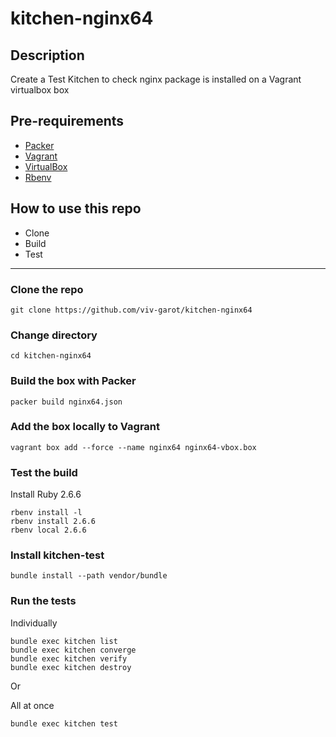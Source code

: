 # kitchen-nginx64

## Description
Create a Test Kitchen to check nginx package is installed on a Vagrant virtualbox box

## Pre-requirements

* [Packer](https://www.packer.io/downloads)
* [Vagrant](https://www.vagrantup.com/downloads)
* [VirtualBox](https://www.virtualbox.org/wiki/Downloads)
* [Rbenv](https://github.com/rbenv/rbenv#installation)

## How to use this repo

- Clone
- Build
- Test

---

### Clone the repo

```
git clone https://github.com/viv-garot/kitchen-nginx64
```

### Change directory

```
cd kitchen-nginx64
```

### Build the box with Packer

```
packer build nginx64.json
```

### Add the box locally to Vagrant

```
vagrant box add --force --name nginx64 nginx64-vbox.box
```

### Test the build

Install Ruby 2.6.6

```
rbenv install -l
rbenv install 2.6.6
rbenv local 2.6.6
```

### Install kitchen-test

```
bundle install --path vendor/bundle
```

### Run the tests

Individually
```
bundle exec kitchen list
bundle exec kitchen converge
bundle exec kitchen verify
bundle exec kitchen destroy
```

Or

All at once 

```
bundle exec kitchen test
```
